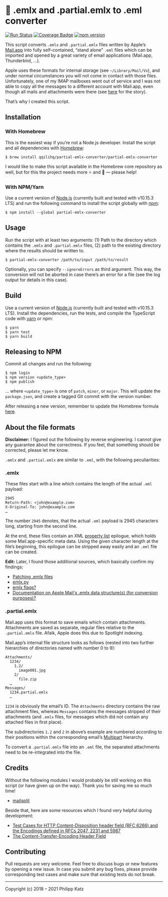 📧 .emlx and .partial.emlx to .eml converter
============================================

[![Run Status](https://api.shippable.com/projects/5a6648bfef71c307001ec861/badge?branch=master)]()
[![Coverage Badge](https://api.shippable.com/projects/5a6648bfef71c307001ec861/coverageBadge?branch=master)]()
[![npm version](https://badge.fury.io/js/partial-emlx-converter.svg)](https://badge.fury.io/js/partial-emlx-converter)

This script converts `.emlx` and `.partial.emlx` files written by Apple’s [Mail.app](https://en.wikipedia.org/wiki/Mail_(Apple)) into fully self-contained, “stand alone” `.eml` files which can be imported and opened by a great variety of email applications (Mail.app, Thunderbird, …).

Apple uses these formats for internal storage (see `~/Library/Mail/Vx`), and under normal circumstances you will not come in contact with those files. Unfortunately, one of my IMAP mailboxes went out of service and I was not able to copy all the messages to a different account with Mail.app, even though all mails and attachments were there (see [here](https://apple.stackexchange.com/questions/312942/recovering-emails-from-defunct-imap-account) for the story).

That’s why I created this script.

## Installation

### With Homebrew

This is the easiest way if you’re not a Node.js developer. Install the script and all dependencies with [Homebrew](https://brew.sh):

```shell
$ brew install qqilihq/partial-emlx-converter/partial-emlx-converter
```

I would like to make this script available in the Homebrew core repository as well, but for this the project needs more ⭐️ and 🍴 — please help!

### With NPM/Yarn

Use a current version of [Node.js](https://nodejs.org/en/) (currently built and tested with v10.15.3 LTS) and run the following command to install the script globally with [npm](https://www.npmjs.com):

```shell
$ npm install --global partial-emlx-converter
```

## Usage

Run the script with at least two arguments: (1) Path to the directory which contains the `.emlx` and `.partial.emlx` files, (2) path to the existing directory where the results should be written to.

```shell
$ partial-emlx-converter /path/to/input /path/to/result
```

Optionally, you can specify `--ignoreErrors` as third argument. This way, the conversion will not be aborted in case there’s an error for a file (see the log output for details in this case).

## Build

Use a current version of [Node.js](https://nodejs.org/en/) (currently built and tested with v10.15.3 LTS). Install the dependencies, run the tests, and compile the TypeScript code with [yarn](https://yarnpkg.com/lang/en/) or npm:

```shell
$ yarn
$ yarn test
$ yarn build
```

## Releasing to NPM

Commit all changes and run the following:

```shell
$ npm login
$ npm version <update_type>
$ npm publish
```

… where `<update_type>` is one of `patch`, `minor`, or `major`. This will update the `package.json`, and create a tagged Git commit with the version number.

After releasing a new version, remember to update the Homebrew formula [here](https://github.com/qqilihq/homebrew-partial-emlx-converter).

## About the file formats

**Disclaimer:** I figured out the following by reverse engineering. I cannot give any guarantee about the correctness. If you feel, that something should be corrected, please let me know.

`.emlx` and `.partial.emlx` are similar to `.eml`, with the following peculiarities:

### .emlx

These files start with a line which contains the length of the actual `.eml` payload:

```
2945
Return-Path: <john@example.com>
X-Original-To: john@example.com
…
```

The number `2945` denotes, that the actual `.eml` payload is 2945 characters long, starting from the second line.

At the end, these files contain an XML [property list](https://en.wikipedia.org/wiki/Property_list) epilogue, which holds some Mail.app-specific meta data. Using the given character length at the file’s beginning, this epilogue can be stripped away easily and an `.eml` file can be created.

**Edit:** Later, I found those additional sources, which basically confirm my findings:
* [Patching .emlx files](https://taoofmac.com/space/blog/2008/03/03/2211)
* [emlx.py](https://gist.github.com/karlcow/5276813)
* [emlx flags?](https://www.jwz.org/blog/2005/07/emlx-flags/)
* [Documentation on Apple Mail's .emlx data structure(s) (for conversion purposes)?](https://stackoverflow.com/questions/884440/documentation-on-apple-mails-emlx-data-structures-for-conversion-purposes)

### .partial.emlx

Mail.app uses this format to save emails which contain attachments. Attachments are saved as separate, regular files relative to the `.partial.emlx` file. Afaik, Apple does this due to Spotlight indexing.

Mail.app’s internal file structure looks as follows (nested into two further hierarchies of directories named with number 0 to 9):

```
Attachments/
  1234/
    1.2/
      image001.jpg
    2/
      file.zip
  …
Messages/
  1234.partial.emlx
  …
```

`1234` is obviously the email’s ID. The `Attachments` directory contains the raw attachment files, whereas `Messages` contains the messages stripped of their attachments (and `.emlx` files, for messages which did not contain any attached files in first place).

The subdirectories `1.2` and `2` in above’s example are numbered according to their positions within the corresponding email’s [Multipart](https://www.w3.org/Protocols/rfc1341/7_2_Multipart.html) hierarchy.

To convert a `.partial.emlx` file into an `.eml` file, the separated attachments need to be re-integrated into the file.

## Credits

Without the following modules I would probably be still working on this script (or have given up on the way). Thank you for saving me so much time!

* [mailsplit](https://github.com/andris9/mailsplit)

Beside that, here are some resources which I found very helpful during development:

* [Test Cases for HTTP Content-Disposition header field (RFC 6266) and the Encodings defined in RFCs 2047, 2231 and 5987](http://test.greenbytes.de/tech/tc2231/)
* [The Content-Transfer-Encoding Header Field](https://www.w3.org/Protocols/rfc1341/5_Content-Transfer-Encoding.html)

## Contributing

Pull requests are very welcome. Feel free to discuss bugs or new features by opening a new issue. In case you submit any bug fixes, please provide corresponding test cases and make sure that existing tests do not break.

- - -

Copyright (c) 2018 – 2021 Philipp Katz
